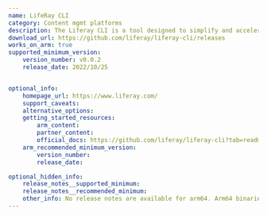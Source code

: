 ```yaml
---
name: LifeRay CLI
category: Content mgmt platforms
description: The Liferay CLI is a tool designed to simplify and accelerate the development of Liferay applications and it provides a set of commands that streamline various development tasks, such as creating, building, and deploying Liferay modules and themes.
download_url: https://github.com/liferay/liferay-cli/releases
works_on_arm: true
supported_minimum_version:
    version_number: v0.0.2
    release_date: 2022/10/25


optional_info:
    homepage_url: https://www.liferay.com/
    support_caveats:
    alternative_options:
    getting_started_resources:
        arm_content:
        partner_content:
        official_docs: https://github.com/liferay/liferay-cli?tab=readme-ov-file#automated-installation
    arm_recommended_minimum_version:
        version_number:
        release_date:

optional_hidden_info:
    release_notes__supported_minimum:
    release_notes__recommended_minimum:
    other_info: No release notes are available for arm64. Arm64 binaries for Liferay-CLI is released from 0.0.2 version.
---
```

